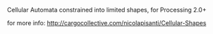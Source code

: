 Cellular Automata constrained into limited shapes, for Processing 2.0+

for more info: http://cargocollective.com/nicolapisanti/Cellular-Shapes
